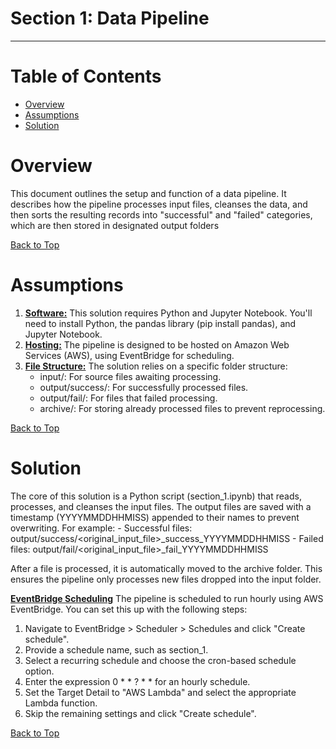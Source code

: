 # Section 1: Data Pipeline
---

# Table of Contents
- [Overview](#overview)
- [Assumptions](#assumptions)
- [Solution](#solution)

# Overview
This document outlines the setup and function of a data pipeline. It describes how the pipeline processes input files, cleanses the data, and then sorts the resulting records into "successful" and "failed" categories, which are then stored in designated output folders

[Back to Top](#table-of-contents)

# Assumptions
1. <u>**Software:**</u> This solution requires Python and Jupyter Notebook. You'll need to install Python, the pandas library (pip install pandas), and Jupyter Notebook.
2. <u>**Hosting:**</u> The pipeline is designed to be hosted on Amazon Web Services (AWS), using EventBridge for scheduling.
3. <u>**File Structure:**</u> The solution relies on a specific folder structure:
	- input/: For source files awaiting processing.
	- output/success/: For successfully processed files.
	- output/fail/: For files that failed processing.
	- archive/: For storing already processed files to prevent reprocessing.
	
[Back to Top](#table-of-contents)	

# Solution
The core of this solution is a Python script (section_1.ipynb) that reads, processes, and cleanses the input files. The output files are saved with a timestamp (YYYYMMDDHHMISS) appended to their names to prevent overwriting. For example:
	- Successful files: output/success/<original_input_file>_success_YYYYMMDDHHMISS
	- Failed files: output/fail/<original_input_file>_fail_YYYYMMDDHHMISS

After a file is processed, it is automatically moved to the archive folder. This ensures the pipeline only processes new files dropped into the input folder.

<u>**EventBridge Scheduling**</u> 
The pipeline is scheduled to run hourly using AWS EventBridge. You can set this up with the following steps:
1. Navigate to EventBridge > Scheduler > Schedules and click "Create schedule".
2. Provide a schedule name, such as section_1.
3. Select a recurring schedule and choose the cron-based schedule option.
4. Enter the expression 0 * * ? * * for an hourly schedule.
5. Set the Target Detail to "AWS Lambda" and select the appropriate Lambda function.
6. Skip the remaining settings and click "Create schedule".	

[Back to Top](#table-of-contents)